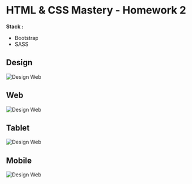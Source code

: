 # HTML & CSS Mastery - Homework 2

**Stack :**

- Bootstrap
- SASS

## Design

![Design Web](results/Design.png)

## Web

![Design Web](results/Web.png)

## Tablet

![Design Web](results/Tablet.png)

## Mobile

![Design Web](results/Mobile.png)
